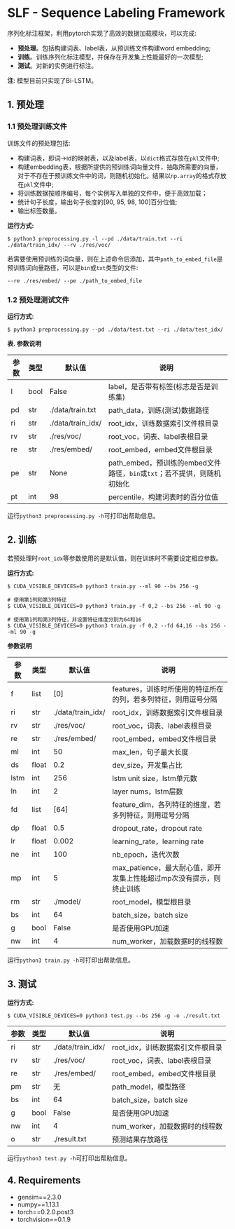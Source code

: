 # SLF - Sequence Labeling Framework

序列化标注框架，利用pytorch实现了高效的数据加载模块，可以完成:

 - **预处理**。包括构建词表、label表，从预训练文件构建word embedding;
 - **训练**。训练序列化标注模型，并保存在开发集上性能最好的一次模型;
 - **测试**。对新的实例进行标注。

**注**: 模型目前只实现了Bi-LSTM。

## 1. 预处理

### 1.1 预处理训练文件

训练文件的预处理包括:

 - 构建词表，即词->id的映射表，以及label表，以`dict`格式存放在`pkl`文件中;
 - 构建embedding表，根据所提供的预训练词向量文件，抽取所需要的向量，对于不存在于预训练文件中的词，则随机初始化。结果以`np.array`的格式存放在`pkl`文件中;
 - 将训练数据按顺序编号，每个实例写入单独的文件中，便于高效加载；
 - 统计句子长度，输出句子长度的[90, 95, 98, 100]百分位值;
 - 输出标签数量。

**运行方式:**

    $ python3 preprocessing.py -l --pd ./data/train.txt --ri ./data/train_idx/ --rv ./res/voc/

若需要使用预训练的词向量，则在上述命令后添加，其中`path_to_embed_file`是预训练词向量路径，可以是`bin`或`txt`类型的文件:

    --re ./res/embed/ --pe ./path_to_embed_file

### 1.2 预处理测试文件

**运行方式:**

    $ python3 preprocessing.py --pd ./data/test.txt --ri ./data/test_idx/

**表. 参数说明**

|参数|类型|默认值|说明|
| ------------ | ------------ | ------------ | ------------ |
|l|bool|False|label，是否带有标签(标志是否是训练集)|
|pd|str|./data/train.txt|path_data，训练(测试)数据路径|
|ri|str|./data/train_idx/|root_idx，训练数据索引文件根目录|
|rv|str|./res/voc/|root_voc，词表、label表根目录|
|re|str|./res/embed/|root_embed，embed文件根目录|
|pe|str|None|path_embed，预训练的embed文件路径，`bin`或`txt`；若不提供，则随机初始化|
|pt|int|98|percentile，构建词表时的百分位值|

运行`python3 preprocessing.py -h`可打印出帮助信息。

## 2. 训练

若预处理时`root_idx`等参数使用的是默认值，则在训练时不需要设定相应参数。

**运行方式:**

    $ CUDA_VISIBLE_DEVICES=0 python3 train.py --ml 90 --bs 256 -g

    # 使用第1列和第3列特征
    $ CUDA_VISIBLE_DEVICES=0 python3 train.py -f 0,2 --bs 256 --ml 90 -g

    # 使用第1列和第3列特征，并设置特征维度分别为64和16
    $ CUDA_VISIBLE_DEVICES=0 python3 train.py -f 0,2 --fd 64,16 --bs 256 --ml 90 -g

**参数说明**

|参数|类型|默认值|说明|
| ------------ | ------------ | ------------ | ------------ |
|f|list|[0]|features，训练时所使用的特征所在的列，若多列特征，则用逗号分隔|
|ri|str|./data/train_idx/|root_idx，训练数据索引文件根目录|
|rv|str|./res/voc/|root_voc，词表、label表根目录|
|re|str|./res/embed/|root_embed，embed文件根目录|
|ml|int|50|max_len，句子最大长度|
|ds|float|0.2|dev_size，开发集占比|
|lstm|int|256|lstm unit size，lstm单元数|
|ln|int|2|layer nums，lstm层数|
|fd|list|[64]|feature_dim，各列特征的维度，若多列特征，则用逗号分隔|
|dp|float|0.5|dropout_rate，dropout rate|
|lr|float|0.002|learning_rate，learning rate|
|ne|int|100|nb_epoch，迭代次数|
|mp|int|5|max_patience，最大耐心值，即开发集上性能超过mp次没有提示，则终止训练|
|rm|str|./model/|root_model，模型根目录|
|bs|int|64|batch_size，batch size|
|g|bool|False|是否使用GPU加速|
|nw|int|4|num_worker，加载数据时的线程数|

运行`python3 train.py -h`可打印出帮助信息。

## 3. 测试

**运行方式:**

    $ CUDA_VISIBLE_DEVICES=0 python3 test.py --bs 256 -g -o ./result.txt

|参数|类型|默认值|说明|
| ------------ | ------------ | ------------ | ------------ |
|ri|str|./data/train_idx/|root_idx，训练数据索引文件根目录|
|rv|str|./res/voc/|root_voc，词表、label表根目录|
|re|str|./res/embed/|root_embed，embed文件根目录|
|pm|str|无|path_model，模型路径|
|bs|int|64|batch_size，batch size|
|g|bool|False|是否使用GPU加速|
|nw|int|4|num_worker，加载数据时的线程数|
|o|str|./result.txt|预测结果存放路径|

运行`python3 test.py -h`可打印出帮助信息。

## 4. Requirements

 - gensim==2.3.0
 - numpy==1.13.1
 - torch==0.2.0.post3
 - torchvision==0.1.9

